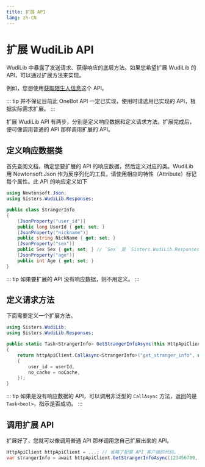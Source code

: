 ```yaml
---
title: 扩展 API
lang: zh-CN
---
```

# 扩展 WudiLib API
WudiLib 中暴露了发送请求、获得响应的底层方法。如果您希望扩展 WudiLib 的 API，可以通过扩展方法来实现。

例如，您想使用[获取陌生人信息](https://onebot.page.moe/v11/specs/api/public.html#get_stranger_info-%E8%8E%B7%E5%8F%96%E9%99%8C%E7%94%9F%E4%BA%BA%E4%BF%A1%E6%81%AF)这个 API。

::: tip
并不保证目前此 OneBot API 一定已实现，使用时请选用已实现的 API，根据实际需求扩展。
:::

扩展 WudiLib API 有两步，分别是定义响应数据和定义请求方法。扩展完成后，便可像调用普通的 API 那样调用扩展的 API。

## 定义响应数据类
首先查阅文档，确定您要扩展的 API 的响应数据，然后定义对应的类。WudiLib 用 Newtonsoft.Json 作为反序列化的工具，请使用相应的特性（Attribute）标记每个属性。此 API 的响应定义如下

```cs
using Newtonsoft.Json;
using Sisters.WudiLib.Responses;

public class StrangerInfo
{
    [JsonProperty("user_id")]
    public long UserId { get; set; }
    [JsonProperty("nickname")]
    public string NickName { get; set; }
    [JsonProperty("sex")]
    public Sex Sex { get; set; } // `Sex` 是 `Sisters.WudiLib.Responses` 中已经定义好的枚举，可以直接使用
    [JsonProperty("age")]
    public int Age { get; set; }
}
```

::: tip
如果要扩展的 API 没有响应数据，则不用定义。
:::

## 定义请求方法
下面需要定义一个扩展方法。

```cs
using Sisters.WudiLib;
using Sisters.WudiLib.Responses;

public static Task<StrangerInfo> GetStrangerInfoAsync(this HttpApiClient httpApiClient, long userId, bool noCache = false)
{
    return httpApiClient.CallAsync<StrangerInfo>("get_stranger_info", new
    {
        user_id = userId,
        no_cache = noCache,
    });
}
```

::: tip
如果是没有响应数据的 API，可以调用非泛型的 `CallAsync` 方法，返回的是 `Task<bool>`，指示是否成功。
:::

## 调用扩展 API
扩展好了，您就可以像调用普通 API 那样调用您自己扩展出来的 API。

```cs
HttpApiClient httpApiClient = ...; // 省略了配置 API 客户端的代码。
var strangerInfo = await httpApiClient.GetStrangerInfoAsync(123456789, true);
```